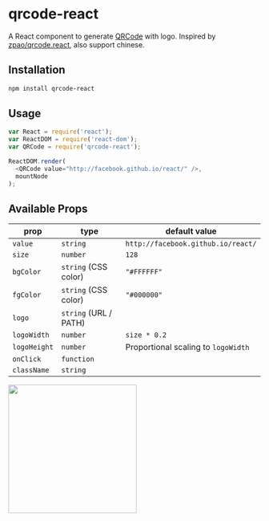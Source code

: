 # qrcode-react

A React component to generate [QRCode](http://en.wikipedia.org/wiki/QR_code) with logo.
Inspired by [zpao/qrcode.react](https://github.com/zpao/qrcode.react), also support chinese.

## Installation

```sh
npm install qrcode-react
```

## Usage

```js
var React = require('react');
var ReactDOM = require('react-dom');
var QRCode = require('qrcode-react');

ReactDOM.render(
  <QRCode value="http://facebook.github.io/react/" />,
  mountNode
);
```

## Available Props

prop         | type                 | default value
-------------|----------------------|-----------------------------------
`value`      | `string`             | `http://facebook.github.io/react/`
`size`       | `number`             | `128`
`bgColor`    | `string` (CSS color) | `"#FFFFFF"`
`fgColor`    | `string` (CSS color) | `"#000000"`
`logo`       | `string` (URL / PATH)|
`logoWidth`  | `number`             | `size * 0.2`
`logoHeight` | `number`             | Proportional scaling to `logoWidth`
`onClick`    | `function`           |
`className`  | `string`             |

<img src="qrcode.png" height="256" width="256">
